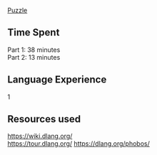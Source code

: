[Puzzle](http://adventofcode.com/2017/day/2)

## Time Spent
Part 1: 38 minutes  
Part 2: 13 minutes

## Language Experience
1

## Resources used
https://wiki.dlang.org/  
https://tour.dlang.org/ 
https://dlang.org/phobos/  
